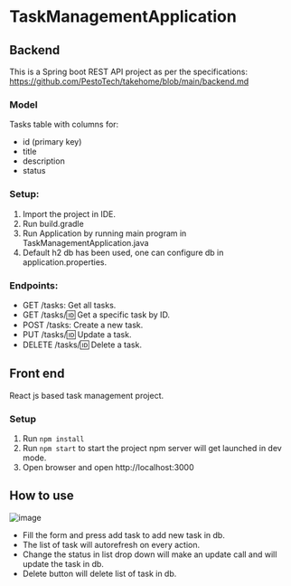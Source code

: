 # TaskManagementApplication
## Backend
This is a Spring boot REST API project as per the specifications: https://github.com/PestoTech/takehome/blob/main/backend.md

### Model
Tasks table with columns for:
* id (primary key)
* title
* description
* status
 
### Setup:
1. Import the project in IDE.
2. Run build.gradle
3. Run Application by running main program in TaskManagementApplication.java
4. Default h2 db has been used, one can configure db in application.properties.

### Endpoints:
* GET /tasks: Get all tasks.
* GET /tasks/:id: Get a specific task by ID.
* POST /tasks: Create a new task.
* PUT /tasks/:id: Update a task.
* DELETE /tasks/:id: Delete a task.

## Front end
React js based task management project. 

### Setup
1. Run `npm install`
2. Run `npm start` to start the project npm server will get launched in dev mode.
3. Open browser and open http://localhost:3000

## How to use
![image](https://github.com/pallavigrwl/task-mgmt/assets/1866037/e9cdbcb0-9614-4793-b166-281698719af2)

* Fill the form and press add task to add new task in db.
* The list of task will autorefresh on every action.
* Change the status in list drop down will make an update call and will update the task in db.
* Delete button will delete list of task in db.
